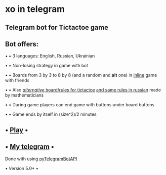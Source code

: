 # xo in telegram
Telegram bot for Tictactoe game
--

Bot offers:
--
• • 3 languages: English, Russian, Ukrainian

• • Non-losing strategy in game with bot

• • Boards from 3 by 3 to 8 by 8 (and a random and **alt** one) in [inline](https://core.telegram.org/bots/2-0-intro#inline-bots-2-0) game with friends

• • Also [*alternative* board/rules for tictactoe](https://mathwithbaddrawings.com/2013/06/16/ultimate-tic-tac-toe/) [and same rules in russian](https://habr.com/post/183764/) made by mathematicians

• • During game players can end game with buttons under board buttons

• • Game ends by itself in (size^2)/2 minutes

• [Play](https://t.me/m0xbot?start=0) •
--
• [My telegram](https://t.me/kor0p) •
--
Done with using [pyTelegramBotAPI](https://www.github.com/eternnoir/pyTelegramBotAPI)

• Version 5.0+ •
